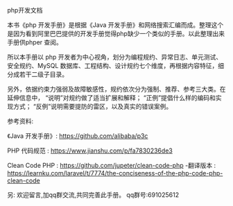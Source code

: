 php开发文档 

  
  本书《php 开发手册》是根据《Java 开发手册》和网络搜索汇编而成。整理这个是因为看到阿里巴巴提供的开发手册觉得php缺少一个类似的手册。以此整理出来手册供phper 查阅。
 
  所以本手册以 php 开发者为中心视角，划分为编程规约、异常日志、单元测试、安全规约、MySQL 数据库、工程结构、设计规约七个维度，再根据内容特征，细分成若干二级子目录。

  另外，依据约束力强弱及故障敏感性，规约依次分为强制、推荐、参考三大类。在延伸信息中，
    “说明”对规约做了适当扩展和解释；
    “正例”提倡什么样的编码和实现方式；
    “反例”说明需要提防的雷区，以及真实的错误案例。
 
 
 
 
参考资料:
 
《Java 开发手册》: https://github.com/alibaba/p3c
  
 PHP 代码规范 : https://www.jianshu.com/p/fa7830236de3
  
 Clean Code PHP : https://github.com/jupeter/clean-code-php
   -翻译版本 : https://learnku.com/laravel/t/7774/the-conciseness-of-the-php-code-php-clean-code
  
 
 
 
 
另: 欢迎留言,加qq群交流,共同完善此手册。 qq群号:691025612
  
